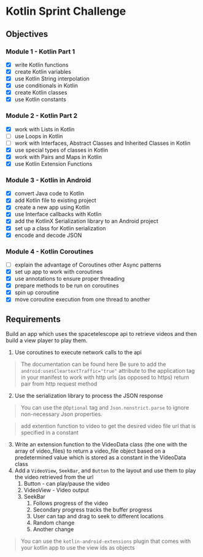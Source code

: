 # Kotlin Sprint Challenge

## Objectives

### Module 1 - Kotlin Part 1

- [x] write Kotlin functions
- [x] create Kotlin variables
- [x] use Kotlin String interpolation
- [x] use conditionals in Kotlin
- [x] create Kotlin classes
- [x] use Kotlin constants

### Module 2 - Kotlin Part 2

- [x] work with Lists in Kotlin
- [ ] use Loops in Kotlin
- [ ] work with Interfaces, Abstract Classes and Inherited Classes in Kotlin
- [x] use special types of classes in Kotlin
- [x] work with Pairs and Maps in Kotlin
- [x] use Kotlin Extension Functions

### Module 3 - Kotlin in Android

- [x] convert Java code to Kotlin
- [x] add Kotlin file to existing project
- [x] create a new app using Kotlin
- [x] use Interface callbacks with Kotlin
- [x] add the KotlinX Serialization library to an Android project
- [x] set up a class for Kotlin serialization
- [x] encode and decode JSON

### Module 4 - Kotlin Coroutines

- [ ] explain the advantage of Coroutines other Async patterns
- [x] set up app to work with coroutines
- [x] use annotations to ensure proper threading
- [x] prepare methods to be run on coroutines
- [x] spin up coroutine
- [x] move coroutine execution from one thread to another

## Requirements

Build an app which uses the spacetelescope api to retrieve videos and then build a view player to play them.

1. Use coroutines to execute network calls to the api
> The documentation can be found here [](http://hubblesite.org/api/documentation)
> Be sure to add the `android:usesCleartextTraffic="true"` attribute to the application tag in your manifest to work with http urls (as opposed to https)
> return pair from http request method
2. Use the serialization library to process the JSON response

> You can use the `@Optional` tag and `Json.nonstrict.parse` to ignore non-necessary Json properties.

> add extention function to video to get the desired video file url that is specified in a constant

3. Write an extension function to the VideoData class (the one with the array of video_files) to return a video_file object based on a predetermined value which is stored as a constant in the VideoData class
4. Add a `VideoView`, `SeekBar`, and `Button` to the layout and use them to play the video retrieved from the url
   1. Button - can play/pause the video
   2. VideoView - Video output
   3. SeekBar
      1. Follows progress of the video
      2. Secondary progress tracks the buffer progress
      3. User can tap and drag to seek to different locations
      4. Random change
      5. Another change

> You can use the `kotlin-android-extensions` plugin that comes with your kotlin app to use the view ids as objects

